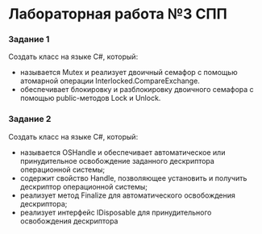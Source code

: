 ﻿# Лабораторная работа №3 СПП

### Задание 1

Создать класс на языке C#, который:

- называется Mutex и реализует двоичный семафор с помощью атомарной операции Interlocked.CompareExchange.
- обеспечивает блокировку и разблокировку двоичного семафора с помощью public-методов Lock и Unlock.

### Задание 2

Создать класс на языке C#, который:

- называется OSHandle и обеспечивает автоматическое или принудительное освобождение заданного дескриптора операционной системы;
- содержит свойство Handle, позволяющее установить и получить дескриптор операционной системы;
- реализует метод Finalize для автоматического освобождения дескриптора;
- реализует интерфейс IDisposable для принудительного освобождения дескриптора
